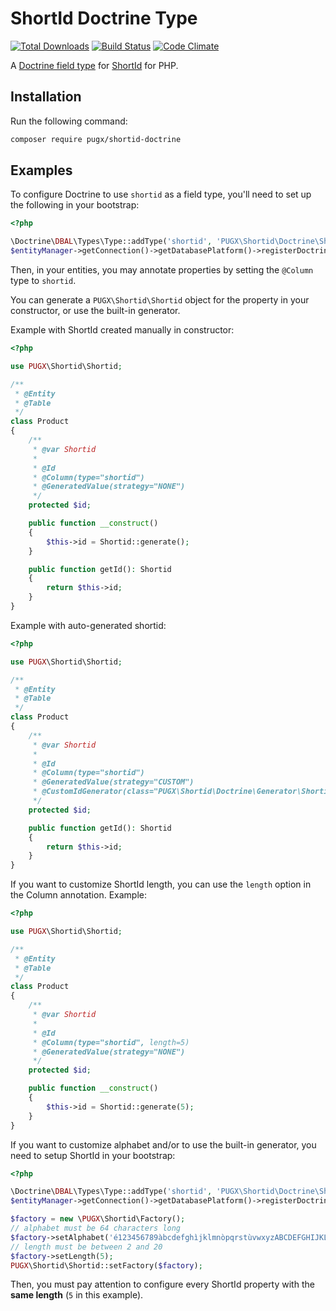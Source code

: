 ShortId Doctrine Type
=====================

[![Total Downloads](https://poser.pugx.org/pugx/shortid-doctrine/downloads.png)](https://packagist.org/packages/pugx/shortid-doctrine)
[![Build Status](https://travis-ci.org/PUGX/shortid-doctrine.png?branch=master)](https://travis-ci.org/PUGX/shortid-doctrine)
[![Code Climate](https://codeclimate.com/github/PUGX/shortid-doctrine/badges/gpa.svg)](https://codeclimate.com/github/PUGX/shortid-doctrine)

A [Doctrine field type](https://www.doctrine-project.org/projects/doctrine-dbal/en/latest/reference/types.html) for
[ShortId](https://github.com/pugx/shortid-php) for PHP.

## Installation

Run the following command:

```bash
composer require pugx/shortid-doctrine
```

## Examples

To configure Doctrine to use `shortid` as a field type, you'll need to set up
the following in your bootstrap:

``` php
<?php

\Doctrine\DBAL\Types\Type::addType('shortid', 'PUGX\Shortid\Doctrine\ShortidType');
$entityManager->getConnection()->getDatabasePlatform()->registerDoctrineTypeMapping('shortid', 'shortid');
```

Then, in your entities, you may annotate properties by setting the `@Column`
type to `shortid`.

You can generate a `PUGX\Shortid\Shortid` object for the property in your constructor, or
use the built-in generator.

Example with ShortId created manually in constructor:

``` php
<?php

use PUGX\Shortid\Shortid;

/**
 * @Entity
 * @Table
 */
class Product
{
    /**
     * @var Shortid
     *
     * @Id
     * @Column(type="shortid")
     * @GeneratedValue(strategy="NONE")
     */
    protected $id;

    public function __construct()
    {
        $this->id = Shortid::generate();
    }

    public function getId(): Shortid
    {
        return $this->id;
    }
}
```

Example with auto-generated shortid:

``` php
<?php

use PUGX\Shortid\Shortid;

/**
 * @Entity
 * @Table
 */
class Product
{
    /**
     * @var Shortid
     *
     * @Id
     * @Column(type="shortid")
     * @GeneratedValue(strategy="CUSTOM")
     * @CustomIdGenerator(class="PUGX\Shortid\Doctrine\Generator\ShortidGenerator")
     */
    protected $id;

    public function getId(): Shortid
    {
        return $this->id;
    }
}
```

If you want to customize ShortId length, you can use the `length` option in the Column annotation. Example:

``` php
<?php

use PUGX\Shortid\Shortid;

/**
 * @Entity
 * @Table
 */
class Product
{
    /**
     * @var Shortid
     *
     * @Id
     * @Column(type="shortid", length=5)
     * @GeneratedValue(strategy="NONE")
     */
    protected $id;

    public function __construct()
    {
        $this->id = Shortid::generate(5);
    }
}
```

If you want to customize alphabet and/or to use the built-in generator, you need to setup ShortId in your bootstrap:

``` php
<?php

\Doctrine\DBAL\Types\Type::addType('shortid', 'PUGX\Shortid\Doctrine\ShortidType');
$entityManager->getConnection()->getDatabasePlatform()->registerDoctrineTypeMapping('shortid', 'shortid');

$factory = new \PUGX\Shortid\Factory();
// alphabet must be 64 characters long
$factory->setAlphabet('é123456789àbcdefghìjklmnòpqrstùvwxyzABCDEFGHIJKLMNOPQRSTUVWX.!@|');
// length must be between 2 and 20
$factory->setLength(5);
PUGX\Shortid\Shortid::setFactory($factory);
```

Then, you must pay attention to configure every ShortId property with the **same length** (`5` in this example).
